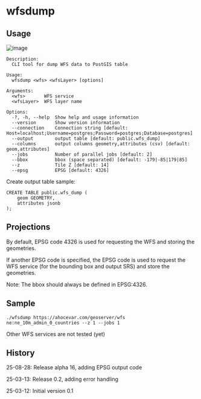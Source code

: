 # wfsdump

## Usage 

![image](https://github.com/user-attachments/assets/09ebd759-519d-425c-bc20-141c2af47212)

```
Description:
  CLI tool for dump WFS data to PostGIS table

Usage:
  wfsdump <wfs> <wfsLayer> [options]

Arguments:
  <wfs>       WFS service
  <wfsLayer>  WFS layer name

Options:
  -?, -h, --help  Show help and usage information
  --version       Show version information
  --connection    Connection string [default: Host=localhost;Username=postgres;Password=postgres;Database=postgres]
  --output        output table [default: public.wfs_dump]
  --columns       output columns geometry,attributes (csv) [default: geom,attributes]
  --jobs          Number of parallel jobs [default: 2]
  --bbox          bbox (space separated) [default: -179|-85|179|85]
  --z             Tile Z [default: 14]
  --epsg          EPSG [default: 4326]
```

Create output table sample:

```
CREATE TABLE public.wfs_dump (
    geom GEOMETRY,
    attributes jsonb
);
```

## Projections

By default, EPSG code 4326 is used for requesting the WFS and storing the geometries.

If another EPSG code is specified, the EPSG code is used to request the WFS service (for the bounding box and output SRS) and store 
the geometries. 

Note: The bbox should always be defined in EPSG:4326.

## Sample

```
./wfsdump https://ahocevar.com/geoserver/wfs ne:ne_10m_admin_0_countries --z 1 --jobs 1
```

Other WFS services are not tested (yet)

## History

25-08-28: Release alpha 16, adding EPSG output code

25-03-13: Release 0.2, adding error handling

25-03-12: Initial version 0.1
